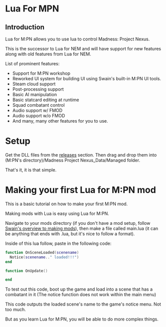 # Lua For MPN
## Introduction
Lua for M:PN allows you to use lua to control Madness: Project Nexus.

This is the successor to Lua for NEM and will have support for new features along with old features from Lua for NEM.

List of prominent features:
* Support for M:PN workshop
* Reworked UI system for building UI using Swain's built-in M:PN UI tools.
* Steam cloud support
* Post-processing support
* Basic AI manipulation
* Basic statcard editing at runtime
* Squad combatant control
* Audio support w/ FMOD
* Audio support w/o FMOD
* And many, many other features for you to use.

# Setup
Get the DLL files from the [releases](https://github.com/Twingamerdudes/Lua-For-MPN/releases) section. Then drag and drop them into (M:PN's directory)/Madness Project Nexus_Data/Managed folder.

That's it, it is that simple.

# Making your first Lua for M:PN mod
This is a basic tutorial on how to make your first M:PN mod.

Making mods with Lua is easy using Lua for M:PN.

Navigate to your mods directory (if you don't have a mod setup, follow [Swain's overview to making mods](https://docs.google.com/document/d/1f_RbQGE45CY8no6mFuVGTaOTF7XnaK7yq5tJXty_JSA/)), then make a file called main.lua (it can be anything that ends with .lua, but it's nice to follow a format).

Inside of this lua follow, paste in the following code:
```lua
function OnSceneLoaded(scenename)
  Notice(scenename.." loaded!!!")
end

function OnUpdate()

end
```

To test out this code, boot up the game and load into a scene that has a combatant in it (The notice function does not work within the main menu)

This code outputs the loaded scene's name to the game's notice menu. Not too much.

But as you learn Lua for M:PN, you will be able to do more complex things.

